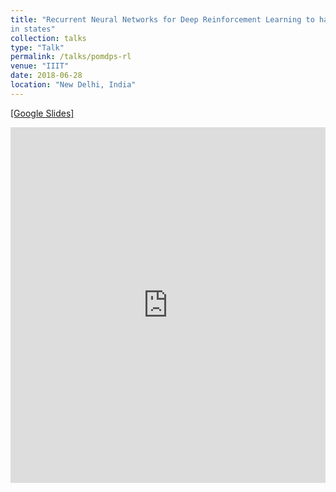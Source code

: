 ```yaml
---
title: "Recurrent Neural Networks for Deep Reinforcement Learning to handle Partial Observability
in states"
collection: talks
type: "Talk"
permalink: /talks/pomdps-rl
venue: "IIIT"
date: 2018-06-28
location: "New Delhi, India"
---
```


[[Google Slides]](https://docs.google.com/presentation/d/1sKgI3ngNinl6Ukk0YFbk-YqCU64CSATBqf3NoESIGb4/edit?usp=sharing)

<style>
.responsive-wrap iframe{ max-width: 100%;}
</style>
<div class="responsive-wrap">
<!-- this is the embed code provided by Google -->
  <iframe src="https://docs.google.com/presentation/d/1sKgI3ngNinl6Ukk0YFbk-YqCU64CSATBqf3NoESIGb4/embed?start=false&loop=false&delayms=3000" frameborder="0" width="960" height="569" allowfullscreen="true" mozallowfullscreen="true" webkitallowfullscreen="true"></iframe>
<!-- Google embed ends -->
</div>
